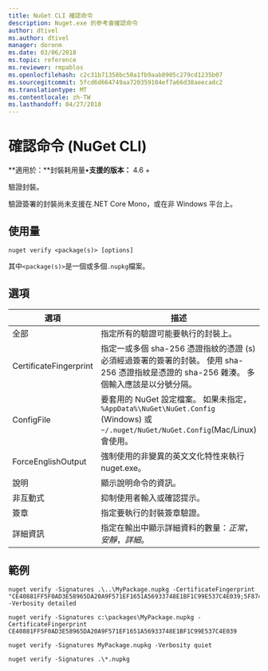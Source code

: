 ```yaml
---
title: NuGet CLI 確認命令
description: Nuget.exe 的參考會確認命令
author: dtivel
ms.author: dtivel
manager: doronm
ms.date: 03/06/2018
ms.topic: reference
ms.reviewer: rmpablos
ms.openlocfilehash: c2c31b71358bc50a1fb9aab8905c279cd1235b07
ms.sourcegitcommit: 5fcd6d664749aa720359104ef7a66d38aeecadc2
ms.translationtype: MT
ms.contentlocale: zh-TW
ms.lasthandoff: 04/27/2018
---
```

# <a name="verify-command-nuget-cli"></a>確認命令 (NuGet CLI)

**適用於：**封裝耗用量&bullet;**支援的版本：** 4.6 +

驗證封裝。

驗證簽署的封裝尚未支援在.NET Core Mono，或在非 Windows 平台上。

## <a name="usage"></a>使用量

```cli
nuget verify <package(s)> [options]
```

其中`<package(s)>`是一個或多個`.nupkg`檔案。

## <a name="options"></a>選項

| 選項 | 描述 |
| --- | --- |
| 全部 | 指定所有的驗證可能要執行的封裝上。 |
| CertificateFingerprint | 指定一或多個 sha-256 憑證指紋的憑證 (s) 必須經過簽署的簽署的封裝。 使用 sha-256 憑證指紋是憑證的 sha-256 雜湊。 多個輸入應該是以分號分隔。 |
| ConfigFile | 要套用的 NuGet 設定檔案。 如果未指定， `%AppData%\NuGet\NuGet.Config` (Windows) 或`~/.nuget/NuGet/NuGet.Config`(Mac/Linux) 會使用。|
| ForceEnglishOutput | 強制使用的非變異的英文文化特性來執行 nuget.exe。 |
| 說明 | 顯示說明命令的資訊。 |
| 非互動式 | 抑制使用者輸入或確認提示。 |
| 簽章 | 指定要執行的封裝簽章驗證。 |
| 詳細資訊 | 指定在輸出中顯示詳細資料的數量：*正常*，*安靜*，*詳細*。 |

## <a name="examples"></a>範例

```cli
nuget verify -Signatures .\..\MyPackage.nupkg -CertificateFingerprint "CE40881FF5F0AD3E58965DA20A9F571EF1651A56933748E1BF1C99E537C4E039;5F874AAF47BCB268A19357364E7FBB09D6BF9E8A93E1229909AC5CAC865802E2" -Verbosity detailed

nuget verify -Signatures c:\packages\MyPackage.nupkg -CertificateFingerprint CE40881FF5F0AD3E58965DA20A9F571EF1651A56933748E1BF1C99E537C4E039

nuget verify -Signatures MyPackage.nupkg -Verbosity quiet

nuget verify -Signatures .\*.nupkg
```